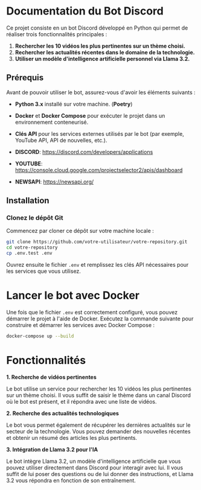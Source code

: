 # Documentation du Bot Discord

Ce projet consiste en un bot Discord développé en Python qui permet de réaliser trois fonctionnalités principales :

1. **Rechercher les 10 vidéos les plus pertinentes sur un thème choisi.**
2. **Rechercher les actualités récentes dans le domaine de la technologie.**
3. **Utiliser un modèle d'intelligence artificielle personnel via Llama 3.2.**

## Prérequis

Avant de pouvoir utiliser le bot, assurez-vous d'avoir les éléments suivants :

- **Python 3.x** installé sur votre machine. (**Poetry**)
- **Docker** et **Docker Compose** pour exécuter le projet dans un environnement conteneurisé.
- **Clés API** pour les services externes utilisés par le bot (par exemple, YouTube API, API de nouvelles, etc.).


- **DISCORD**: https://discord.com/developers/applications
- **YOUTUBE**: https://console.cloud.google.com/projectselector2/apis/dashboard
- **NEWSAPI**: https://newsapi.org/


## Installation

### Clonez le dépôt Git

Commencez par cloner ce dépôt sur votre machine locale :

```bash
git clone https://github.com/votre-utilisateur/votre-repository.git
cd votre-repository
cp .env.test .env
```

Ouvrez ensuite le fichier `.env` et remplissez les clés API nécessaires pour les services que vous utilisez.


# Lancer le bot avec Docker

Une fois que le fichier `.env` est correctement configuré, vous pouvez démarrer le projet à l'aide de Docker.
Exécutez la commande suivante pour construire et démarrer les services avec Docker Compose :

```bash
docker-compose up --build
```

# Fonctionnalités

**1. Recherche de vidéos pertinentes**

Le bot utilise un service pour rechercher les 10 vidéos les plus pertinentes sur un thème choisi. Il vous suffit de saisir le thème dans un canal Discord où le bot est présent, et il répondra avec une liste de vidéos.

**2. Recherche des actualités technologiques**

Le bot vous permet également de récupérer les dernières actualités sur le secteur de la technologie. Vous pouvez demander des nouvelles récentes et obtenir un résumé des articles les plus pertinents.

**3. Intégration de Llama 3.2 pour l'IA**

Le bot intègre Llama 3.2, un modèle d'intelligence artificielle que vous pouvez utiliser directement dans Discord pour interagir avec lui. Il vous suffit de lui poser des questions ou de lui donner des instructions, et Llama 3.2 vous répondra en fonction de son entraînement.


